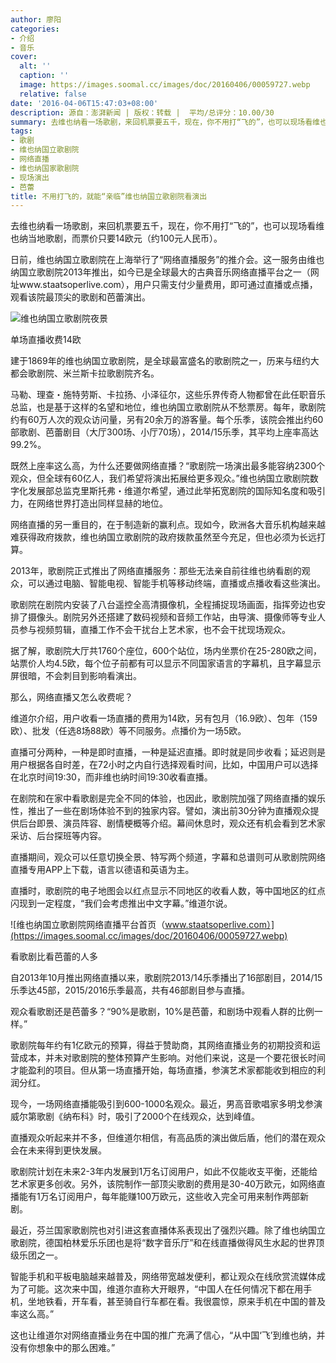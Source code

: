 ```yaml
---
author: 廖阳
categories:
- 介绍
- 音乐
cover:
  alt: ''
  caption: ''
  image: https://images.soomal.cc/images/doc/20160406/00059727.webp
  relative: false
date: '2016-04-06T15:47:03+08:00'
description: 源自：澎湃新闻 | 版权：转载 |  平均/总评分：10.00/30
summary: 去维也纳看一场歌剧，来回机票要五千，现在，你不用打“飞的”，也可以现场看维也纳当地歌剧，而票价只要14欧元（约100元人民币）。日前，维也纳国立歌剧院在上海举行了“网络直播服务”的推介会。这一服务由维也纳国立歌剧院2013年推出，如今已是全球最大的古典音乐网络直播平台之一……
tags:
- 歌剧
- 维也纳国立歌剧院
- 网络直播
- 维也纳国家歌剧院
- 现场演出
- 芭蕾
title: 不用打飞的，就能“亲临”维也纳国立歌剧院看演出
---
```


去维也纳看一场歌剧，来回机票要五千，现在，你不用打“飞的”，也可以现场看维也纳当地歌剧，而票价只要14欧元（约100元人民币）。

日前，维也纳国立歌剧院在上海举行了“网络直播服务”的推介会。这一服务由维也纳国立歌剧院2013年推出，如今已是全球最大的古典音乐网络直播平台之一（网址www.staatsoperlive.com），用户只需支付少量费用，即可通过直播或点播，观看该院最顶尖的歌剧和芭蕾演出。

![维也纳国立歌剧院夜景](https://images.soomal.cc/images/doc/20160406/00059728.webp)





单场直播收费14欧

建于1869年的维也纳国立歌剧院，是全球最富盛名的歌剧院之一，历来与纽约大都会歌剧院、米兰斯卡拉歌剧院齐名。

马勒、理查・施特劳斯、卡拉扬、小泽征尔，这些乐界传奇人物都曾在此任职音乐总监，也是基于这样的名望和地位，维也纳国立歌剧院从不愁票房。每年，歌剧院约有60万人次的观众访问量，另有20余万的游客量。每个乐季，该院会推出约60部歌剧、芭蕾剧目（大厅300场、小厅70场），2014/15乐季，其平均上座率高达99.2%。

既然上座率这么高，为什么还要做网络直播？“歌剧院一场演出最多能容纳2300个观众，但全球有60亿人，我们希望将演出拓展给更多观众。”维也纳国立歌剧院数字化发展部总监克里斯托弗・维道尔希望，通过此举拓宽剧院的国际知名度和吸引力，在网络世界打造出同样显赫的地位。

网络直播的另一重目的，在于制造新的赢利点。现如今，欧洲各大音乐机构越来越难获得政府拨款，维也纳国立歌剧院的政府拨款虽然至今充足，但也必须为长远打算。

2013年，歌剧院正式推出了网络直播服务：那些无法亲自前往维也纳看剧的观众，可以通过电脑、智能电视、智能手机等移动终端，直播或点播收看这些演出。

歌剧院在剧院内安装了八台遥控全高清摄像机，全程捕捉现场画面，指挥旁边也安排了摄像头。剧院另外还搭建了数码视频和音频工作站，由导演、摄像师等专业人员参与视频剪辑，直播工作不会干扰台上艺术家，也不会干扰现场观众。

据了解，歌剧院大厅共1760个座位，600个站位，场内坐票价在25-280欧之间，站票价人均4.5欧，每个位子前都有可以显示不同国家语言的字幕机，且字幕显示屏很暗，不会刺目到影响看演出。

那么，网络直播又怎么收费呢？

维道尔介绍，用户收看一场直播的费用为14欧，另有包月（16.9欧）、包年（159欧）、批发（任选8场88欧）等不同服务。点播价为一场5欧。

直播可分两种，一种是即时直播，一种是延迟直播。即时就是同步收看；延迟则是用户根据各自时差，在72小时之内自行选择观看时间，比如，中国用户可以选择在北京时间19:30，而非维也纳时间19:30收看直播。

在剧院和在家中看歌剧是完全不同的体验，也因此，歌剧院加强了网络直播的娱乐性，推出了一些在剧场体验不到的独家内容。譬如，演出前30分钟为直播观众提供后台即景、演员阵容、剧情梗概等介绍。幕间休息时，观众还有机会看到艺术家采访、后台探班等内容。

直播期间，观众可以任意切换全景、特写两个频道，字幕和总谱则可从歌剧院网络直播专用APP上下载，语言以德语和英语为主。

直播时，歌剧院的电子地图会以红点显示不同地区的收看人数，等中国地区的红点闪现到一定程度，“我们会考虑推出中文字幕。”维道尔说。

![维也纳国立歌剧院网络直播平台首页（www.staatsoperlive.com）](https://images.soomal.cc/images/doc/20160406/00059727.webp)





看歌剧比看芭蕾的人多

自2013年10月推出网络直播以来，歌剧院2013/14乐季播出了16部剧目，2014/15乐季达45部，2015/2016乐季最高，共有46部剧目参与直播。

观众看歌剧还是芭蕾多？“90%是歌剧，10%是芭蕾，和剧场中观看人群的比例一样。”

歌剧院每年约有1亿欧元的预算，得益于赞助商，其网络直播业务的初期投资和运营成本，并未对歌剧院的整体预算产生影响。对他们来说，这是一个要花很长时间才能盈利的项目。但从第一场直播开始，每场直播，参演艺术家都能收到相应的利润分红。 

现今，一场网络直播能吸引到600-1000名观众。最近，男高音歌唱家多明戈参演威尔第歌剧《纳布科》时，吸引了2000个在线观众，达到峰值。

直播观众听起来并不多，但维道尔相信，有高品质的演出做后盾，他们的潜在观众会在未来得到更快发展。

歌剧院计划在未来2-3年内发展到1万名订阅用户，如此不仅能收支平衡，还能给艺术家更多创收。另外，该院制作一部顶尖歌剧的费用是30-40万欧元，如网络直播能有1万名订阅用户，每年能赚100万欧元，这些收入完全可用来制作两部新剧。

最近，芬兰国家歌剧院也对引进这套直播体系表现出了强烈兴趣。除了维也纳国立歌剧院，德国柏林爱乐乐团也是将“数字音乐厅”和在线直播做得风生水起的世界顶级乐团之一。

智能手机和平板电脑越来越普及，网络带宽越发便利，都让观众在线欣赏流媒体成为了可能。这次来中国，维道尔直称大开眼界，“中国人在任何情况下都在用手机，坐地铁看，开车看，甚至骑自行车都在看。我很震惊，原来手机在中国的普及率这么高。”

这也让维道尔对网络直播业务在中国的推广充满了信心，“从中国‘飞’到维也纳，并没有你想象中的那么困难。”
